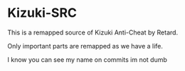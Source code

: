 # Kizuki-SRC
This is a remapped source of Kizuki Anti-Cheat by Retard.

Only important parts are remapped as we have a life.

I know you can see my name on commits im not dumb
